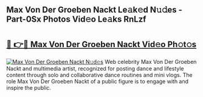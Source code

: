## Max Von Der Groeben Nackt Le𝚊k𝚎d N𝚞𝚍es - Part-0Sx Photos Vid𝚎o Le𝚊ks RnLzf

# <h2><a href="http://fb97ka.evod.top/?m=Max+Von+Der+Groeben+Nackt">🔗 👉🔴 Max Von Der Groeben Nackt Vid𝚎o Ph𝚘t𝚘s</a></h2>

[![Max Von Der Groeben Nackt N𝚞d𝚎s](https://i.imgur.com/8V9OHl7.gif)](http://fb97ka.evod.top/?m=Max+Von+Der+Groeben+Nackt)
Web celebrity Max Von Der Groeben Nackt and multimedia artist, recognized for posting dance and lifestyle content through solo and collaborative dance routines and mini vlogs. The role Max Von Der Groeben Nackt of a public figure is to engage with and inspire the public. 
